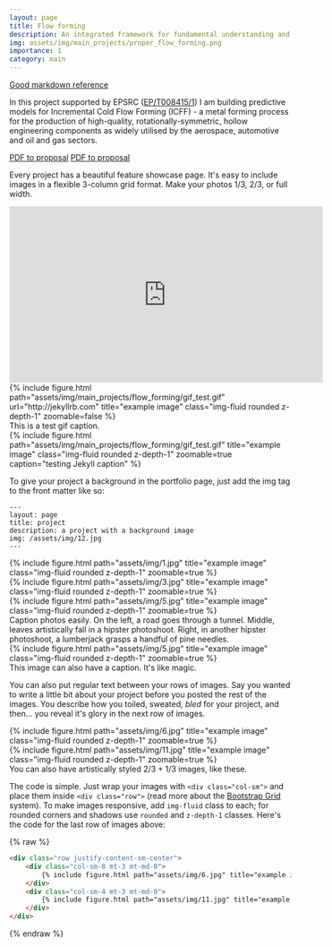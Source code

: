 ```yaml
---
layout: page
title: Flow forming
description: An integrated framework for fundamental understanding and process optimisation
img: assets/img/main_projects/proper_flow_forming.png
importance: 1
category: main
---
```


[Good markdown  reference](https://gist.github.com/roachhd/779fa77e9b90fe945b0c)
<!-- cheatsheet markdown -->

In this project supported by EPSRC ([EP/T008415/1](https://gow.epsrc.ukri.org/NGBOViewGrant.aspx?GrantRef=EP/T008415/1))  I am building predictive models for Incremental Cold Flow Forming (ICFF) - a metal forming process for the production of high-quality, rotationally-symmetric, hollow engineering components as widely utilised by the aerospace, automotive and oil and gas sectors.

<a href="{{ site.baseurl }}/assets/pdf/case_for_support_ICCF.pdf">PDF to proposal</a>
<a href="{{ site.url }}/al-folio/assets/pdf/case_for_support_ICCF.pdf">PDF to proposal</a>

Every project has a beautiful feature showcase page.
It's easy to include images in a flexible 3-column grid format.
Make your photos 1/3, 2/3, or full width.

<iframe width="560"
        height="315"
        src="https://www.youtube.com/embed/581MZC-hW0k"
        frameborder="0"
        allow="autoplay; encrypted-media"
        allowfullscreen></iframe>


<div class="row">
    <div class="col-sm mt-3 mt-md-0">
        {% include figure.html path="assets/img/main_projects/flow_forming/gif_test.gif" url="http://jekyllrb.com" title="example image" class="img-fluid rounded z-depth-1" zoomable=false %}
    </div>
</div>
<div class="caption">
    This is a test gif caption.
</div>


<div class="row">
    <div class="col-sm mt-3 mt-md-0">
        {% include figure.html path="assets/img/main_projects/flow_forming/gif_test.gif" title="example image" class="img-fluid rounded z-depth-1" zoomable=true caption="testing Jekyll caption" %}
    </div>
</div>


<!-- [<img src="https://img.youtube.com/vi/581MZC-hW0k/maxresdefault.jpg" width="50%">](https://youtu.be/581MZC-hW0k) -->

To give your project a background in the portfolio page, just add the img tag to the front matter like so:

    ---
    layout: page
    title: project
    description: a project with a background image
    img: /assets/img/12.jpg
    ---

<div class="row">
    <div class="col-sm mt-3 mt-md-0">
        {% include figure.html path="assets/img/1.jpg" title="example image" class="img-fluid rounded z-depth-1" zoomable=true %}
    </div>
    <div class="col-sm mt-3 mt-md-0">
        {% include figure.html path="assets/img/3.jpg" title="example image" class="img-fluid rounded z-depth-1" zoomable=true %}
    </div>
    <div class="col-sm mt-3 mt-md-0">
        {% include figure.html path="assets/img/5.jpg" title="example image" class="img-fluid rounded z-depth-1" zoomable=true %}
    </div>
</div>
<div class="caption">
    Caption photos easily. On the left, a road goes through a tunnel. Middle, leaves artistically fall in a hipster photoshoot. Right, in another hipster photoshoot, a lumberjack grasps a handful of pine needles.
</div>
<div class="row">
    <div class="col-sm mt-3 mt-md-0">
        {% include figure.html path="assets/img/5.jpg" title="example image" class="img-fluid rounded z-depth-1" zoomable=true %}
    </div>
</div>
<div class="caption">
    This image can also have a caption. It's like magic.
</div>

You can also put regular text between your rows of images.
Say you wanted to write a little bit about your project before you posted the rest of the images.
You describe how you toiled, sweated, *bled* for your project, and then... you reveal it's glory in the next row of images.


<div class="row justify-content-sm-center">
    <div class="col-sm-8 mt-3 mt-md-0">
        {% include figure.html path="assets/img/6.jpg" title="example image" class="img-fluid rounded z-depth-1" zoomable=true %}
    </div>
    <div class="col-sm-4 mt-3 mt-md-0">
        {% include figure.html path="assets/img/11.jpg" title="example image" class="img-fluid rounded z-depth-1" zoomable=true %}
    </div>
</div>
<div class="caption">
    You can also have artistically styled 2/3 + 1/3 images, like these.
</div>


The code is simple.
Just wrap your images with `<div class="col-sm">` and place them inside `<div class="row">` (read more about the <a href="https://getbootstrap.com/docs/4.4/layout/grid/">Bootstrap Grid</a> system).
To make images responsive, add `img-fluid` class to each; for rounded corners and shadows use `rounded` and `z-depth-1` classes.
Here's the code for the last row of images above:

{% raw %}
```html
<div class="row justify-content-sm-center">
    <div class="col-sm-8 mt-3 mt-md-0">
        {% include figure.html path="assets/img/6.jpg" title="example image" class="img-fluid rounded z-depth-1" zoomable=true %}
    </div>
    <div class="col-sm-4 mt-3 mt-md-0">
        {% include figure.html path="assets/img/11.jpg" title="example image" class="img-fluid rounded z-depth-1" zoomable=true %}
    </div>
</div>
```
{% endraw %}
